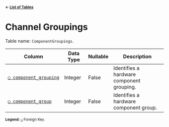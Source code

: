 <sup>**← [List of Tables](../../README.md#Metadatabase-Schema)**</sup>

# Channel Groupings

Table name: `ComponentGroupings`.

| Column                                              | Data Type | Nullable | Description                               |
| --------------------------------------------------- | --------- | -------- | ----------------------------------------- |
| [`○ component_grouping`](channel_grouping_index.md) | Integer   | False    | Identifies a hardware component grouping. |
| [`○ component_group`](component_group_index.md)     | Integer   | False    | Identifies a hardware component group.    |

<sup>**Legend**: [`○`](component_groupings.md) Foreign Key.</sup>
